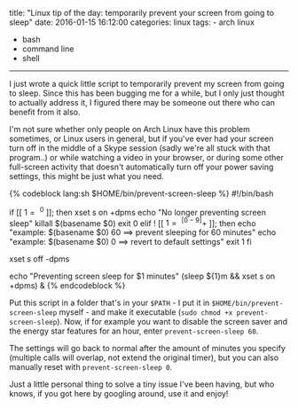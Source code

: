 title: "Linux tip of the day: temporarily prevent your screen from going to sleep"
date: 2016-01-15 16:12:00
categories: linux
tags:
	- arch linux
  - bash
  - command line
  - shell
---

I just wrote a quick little script to temporarily prevent my screen from going to sleep. Since this has been bugging me for a while, but I only just thought to actually address it, I figured there may be someone out there who can benefit from it also.

I'm not sure whether only people on Arch Linux have this problem sometimes, or Linux users in general, but if you've ever had your screen turn off in the middle of a Skype session (sadly we're all stuck with that program..) or while watching a video in your browser, or during some other full-screen activity that doesn't automatically turn off your power saving settings, this might be just what you need.

{% codeblock lang:sh $HOME/bin/prevent-screen-sleep %}
#!/bin/bash

if [[ $1 =~ ^0$ ]]; then
  xset s on +dpms
  echo "No longer preventing screen sleep"
  killall $(basename $0)
  exit 0
elif ! [[ $1 =~ ^[0-9]+$ ]]; then
  echo "example: $(basename $0) 60 ==> prevent sleeping for 60 minutes"
  echo "example: $(basename $0) 0  ==> revert to default settings"
  exit 1
fi

xset s off -dpms

echo "Preventing screen sleep for $1 minutes"
(sleep ${1}m && xset s on +dpms) &
{% endcodeblock %}

<!-- more -->

Put this script in a folder that's in your `$PATH` - I put it in `$HOME/bin/prevent-screen-sleep` myself - and make it executable (`sudo chmod +x prevent-screen-sleep`). Now, if for example you want to disable the screen saver and the energy star features for an hour, enter `prevent-screen-sleep 60`.

The settings will go back to normal after the amount of minutes you specify (multiple calls will overlap, not extend the original timer), but you can also manually reset with `prevent-screen-sleep 0`.

Just a little personal thing to solve a tiny issue I've been having, but who knows, if you got here by googling around, use it and enjoy!

